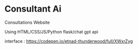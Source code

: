 # Consultant Ai
Consultations Website

Using HTML/CSS/JS/Python flask/chat gpt api

interface : https://codepen.io/etnad-thunderwood/full/XWxrZyg
